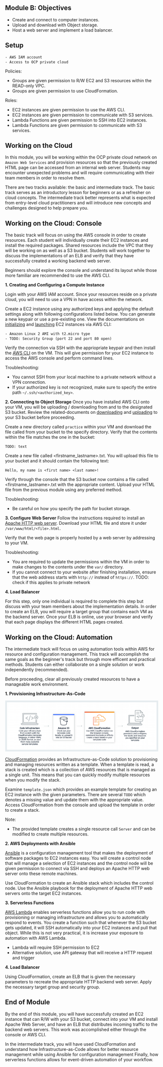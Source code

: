 ## Module B: Objectives

- Create and connect to computer instances.
- Upload and download with Object storage.
- Host a web server and implement a load balancer. 

## Setup
```
- AWS IAM account
- Access to OCP private cloud
```

Policies:
- Groups are given permission to R/W EC2 and S3 resources within the READ-only VPC.
- Groups are given permission to use CloudFormation.

Roles:
- EC2 instances are given permission to use the AWS CLI.
- EC2 instances are given permission to communicate with S3 services.
- Lambda Functions are given permission to SSH into EC2 instances.
- Lambda Functions are given permission to communicate with S3 services.

## Working on the Cloud

In this module, you will be working within the OCP private cloud network on ```Amazon Web Services``` and provision resources so that the previously created HTML page can be accessed from an internal web server. Students may encounter unexpected problems and will require communicating with their team members in order to resolve them.

There are two tracks available: the basic and intermediate track. The basic track serves as an introductory lesson for beginners or as a refresher on cloud concepts. The intermediate track better represents what is expected from entry-level cloud practitioners and will introduce new concepts and challenges designed to help prepare you.

## Working on the Cloud: Console

The basic track will focus on using the AWS console in order to create resources. Each student will individually create their EC2 instances and install the required packages. Shared resources include the VPC that they will be working on as well as a S3 bucket. Students will work together to discuss the implementations of an ELB and verify that they have successfully created a working backend web server.

Beginners should explore the console and understand its layout while those more familiar are recommended to use the AWS CLI.

**1. Creating and Configuring a Compute Instance**

Login with your AWS IAM account. Since your resources reside on a private cloud, you will need to use a VPN in have access within the network.

Create a EC2 instance using any authorized keys and applying the default settings along with following configurations listed below. You can generate a new keypair or use a pre-existing one. View the documentations on [initializing](https://docs.aws.amazon.com/cli/latest/reference/ec2/run-instances.html) and [launching](https://docs.aws.amazon.com/cli/latest/reference/ec2/run-instances.html) EC2 instances via AWS CLI:
```
- Amazon Linux 2 AMI with t2.micro type
- TODO: Security Group (port 22 and port 80 open)
```

Verify the connection via SSH with the appriopriate keypair and then install the [AWS CLI](https://docs.aws.amazon.com/cli/latest/userguide/getting-started-install.html) on the VM. This will give permission for your EC2 instance to access the AWS console and perform command lines.

Troubleshooting:
- You cannot SSH from your local machine to a private network without a VPN connection.
- If your authorized key is not recognized, make sure to specify the entire path ```~/.ssh/<authorized_key>```.

**2. Connecting to Object Storage**
Once you have installed AWS CLI onto your VM, you will be uploading / downloading from and to the designated S3 bucket. Review the related-documents on [downloading](https://docs.aws.amazon.com/cli/latest/reference/s3api/get-object.html) and [uploading](https://docs.aws.amazon.com/cli/latest/reference/s3api/put-object.html) to your S3 bucket before proceeding.

Create a new directory called ```practice``` within your VM and download the file called <file> from your bucket to the specify directory. Verify that the contents within the file matches the one in the bucket:
```
TODO: text
```

Create a new file called <firstname_lastname>.txt. You will upload this file to your bucket and it should contain the following text:
```
Hello, my name is <first name> <last name>!
```

Verify through the console that the S3 bucket now contains a file called <firstname_lastname>.txt with the appropriate content. Upload your HTML file from the previous module using any preferred method.

Troubleshooting:
- Be careful on how you specify the path for bucket storage.

**3. Configure Web Server**
Follow the instructions required to install an [Apache HTTP web server](https://docs.aws.amazon.com/AmazonRDS/latest/UserGuide/CHAP_Tutorials.WebServerDB.CreateWebServer.html). Download your HTML file and store it under ```/var/www/html/<file>.html```.

Verify that the web page is properly hosted by a web server by addressing to your VM.

Troubleshooting:
- You are required to update the permissions within the VM in order to make changes to the contents under the ```var/``` directory.
- If you cannot connect to your website after finishing installation, ensure that the web address starts with ```http://``` instead of ```https://```. TODO: check if this applies to private network

**4. Load Balancer**

For this step, only one individual is required to complete this step but discuss with your team members about the implementation details. In order to create an ELB, you will require a target group that contains each VM as the backend server. Once your ELB is online, use your browser and verify that each page displays the different HTML pages created.

## Working on the Cloud: Automation

The intermediate track will focus on using automation tools within AWS for resource and configuration management. This track will accomplish the same goals as the beginner's track but through more efficent and practical methods. Students can either collaborate on a single solution or work independently (recommended). 

Before proceeding, clear all previously created resources to have a manageable work environment.

**1. Provisioning Infrastructure-As-Code**

![Alt text](img/CloudFormation.png?raw=true)

[CloudFormation](https://docs.aws.amazon.com/AWSCloudFormation/latest/UserGuide/Welcome.html) provides an Infrastructure-as-Code solution to provisioning and managing resources written as a template. When a template is read, a stack is created which is a collection of AWS resources that is managed as a single unit. This means that you can quickly modify multiple resources when you modify the stack. 

Examine ```template.json``` which provides an example template for creating an EC2 instance with the given parameters. There are several ```TODO``` which denotes a missing value and update them with the appropriate value. Access CloudFormation from the console and upload the template in order to create a stack.

Note:
- The provided template creates a single resource call ```Server``` and can be modified to create multiple resources.

**2. AWS Deployments with Ansible**

[Ansible](https://docs.ansible.com/ansible/latest/user_guide/intro_getting_started.html) is a configuration management tool that makes the deployment of software packages to EC2 instances easy. You will create a control node that will manage a selection of EC2 instances and the control node will be given permission to connect via SSH and deploys an Apache HTTP web server onto these remote machines.

Use CloudFormation to create an Ansible stack which includes the control node. Use the Ansible playbook for the deployment of Apache HTTP web servers onto the target EC2 instances.

**3. Serverless Functions**

[AWS Lambda](https://aws.amazon.com/lambda/) enables serverless functions allow you to run code with provisioning or managing infrastructure and allows you to automatically respond to events. You create a function such that whenever the S3 bucket gets updated, it will SSH automatically into your EC2 instances and pull that object. While this is not very practical, it is increase your exposure to automation with AWS Lambda.

- Lambda will require SSH permission to EC2
- Alternative solution, use API gateway that will receive a HTTP request and trigger

**4. Load Balancer**

Using CloudFormation, create an ELB that is given the necessary parameters to recreate the appropriate HTTP backend web server. Apply the necessary target group and security group.

## End of Module

By the end of this module, you will have successfully created an EC2 instance that can R/W with your S3 bucket, connect into your VM and install Apache Web Server, and have an ELB that distributes incoming traffic to the backend web servers. This work was accomplished either through the console or AWS CLI.

In the intermediate track, you will have used CloudFormation and understand how Infrastructure-as-Code allows for better resource management while using Ansible for configuration management Finally, how serverless functions allows for event-driven automation of your workflow.
